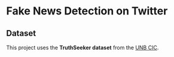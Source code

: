 # Fake News Detection on Twitter 

## Dataset

This project uses the **TruthSeeker dataset** from the [UNB CIC](https://www.unb.ca/cic/datasets/truthseeker-2023.html).
